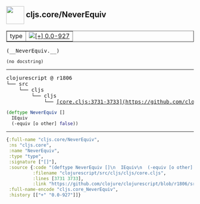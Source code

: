 ## <img width="48px" valign="middle" src="http://i.imgur.com/Hi20huC.png"> cljs.core/NeverEquiv

 <table border="1">
<tr>
<td>type</td>
<td><a href="https://github.com/cljsinfo/api-refs/tree/0.0-927"><img valign="middle" alt="[+] 0.0-927" src="https://img.shields.io/badge/+-0.0--927-lightgrey.svg"></a> </td>
</tr>
</table>

 <samp>
(__NeverEquiv.__)<br>
</samp>

```
(no docstring)
```

---

 <pre>
clojurescript @ r1806
└── src
    └── cljs
        └── cljs
            └── <ins>[core.cljs:3731-3733](https://github.com/clojure/clojurescript/blob/r1806/src/cljs/cljs/core.cljs#L3731-L3733)</ins>
</pre>

```clj
(deftype NeverEquiv []
  IEquiv
  (-equiv [o other] false))
```


---

```clj
{:full-name "cljs.core/NeverEquiv",
 :ns "cljs.core",
 :name "NeverEquiv",
 :type "type",
 :signature ["[]"],
 :source {:code "(deftype NeverEquiv []\n  IEquiv\n  (-equiv [o other] false))",
          :filename "clojurescript/src/cljs/cljs/core.cljs",
          :lines [3731 3733],
          :link "https://github.com/clojure/clojurescript/blob/r1806/src/cljs/cljs/core.cljs#L3731-L3733"},
 :full-name-encode "cljs.core_NeverEquiv",
 :history [["+" "0.0-927"]]}

```
